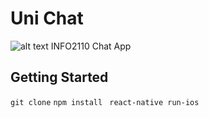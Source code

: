 # Uni Chat

![alt text](https://i.imgur.com/8zg4Gsf.png)
INFO2110 Chat App

## Getting Started

```git clone```
```npm install ```
```react-native run-ios ```

